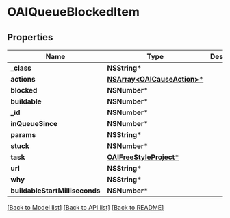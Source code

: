 # OAIQueueBlockedItem

## Properties
Name | Type | Description | Notes
------------ | ------------- | ------------- | -------------
**_class** | **NSString*** |  | [optional] 
**actions** | [**NSArray&lt;OAICauseAction&gt;***](OAICauseAction.md) |  | [optional] 
**blocked** | **NSNumber*** |  | [optional] 
**buildable** | **NSNumber*** |  | [optional] 
**_id** | **NSNumber*** |  | [optional] 
**inQueueSince** | **NSNumber*** |  | [optional] 
**params** | **NSString*** |  | [optional] 
**stuck** | **NSNumber*** |  | [optional] 
**task** | [**OAIFreeStyleProject***](OAIFreeStyleProject.md) |  | [optional] 
**url** | **NSString*** |  | [optional] 
**why** | **NSString*** |  | [optional] 
**buildableStartMilliseconds** | **NSNumber*** |  | [optional] 

[[Back to Model list]](../README.md#documentation-for-models) [[Back to API list]](../README.md#documentation-for-api-endpoints) [[Back to README]](../README.md)


